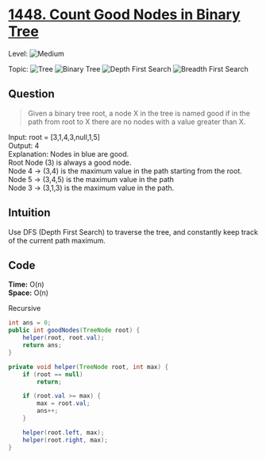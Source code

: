 # [1448. Count Good Nodes in Binary Tree](https://leetcode.com/problems/count-good-nodes-in-binary-tree/)

Level:
![Medium](https://img.shields.io/badge/-Medium-ff8000)

Topic:
![Tree](https://img.shields.io/badge/-Tree-70db70)
![Binary Tree](https://img.shields.io/badge/-Binary_Tree-5cd65c)
![Depth First Search](https://img.shields.io/badge/-Depth_First_Search-47d147)
![Breadth First Search](https://img.shields.io/badge/-Breadth_First_Search-33cc33)

## Question

> Given a binary tree root, a node X in the tree is named good if in the path from root to X there are no nodes with a value greater than X.

Input: root = [3,1,4,3,null,1,5]  
Output: 4  
Explanation: Nodes in blue are good.  
Root Node (3) is always a good node.  
Node 4 -> (3,4) is the maximum value in the path starting from the root.  
Node 5 -> (3,4,5) is the maximum value in the path  
Node 3 -> (3,1,3) is the maximum value in the path.

## Intuition

Use DFS (Depth First Search) to traverse the tree, and constantly keep track of the current path maximum.

## Code

**Time:** O(n)  
**Space:** O(n)

Recursive

```java
int ans = 0;
public int goodNodes(TreeNode root) {
    helper(root, root.val);
    return ans;
}

private void helper(TreeNode root, int max) {
    if (root == null)
        return;

    if (root.val >= max) {
        max = root.val;
        ans++;
    }

    helper(root.left, max);
    helper(root.right, max);
}
```
